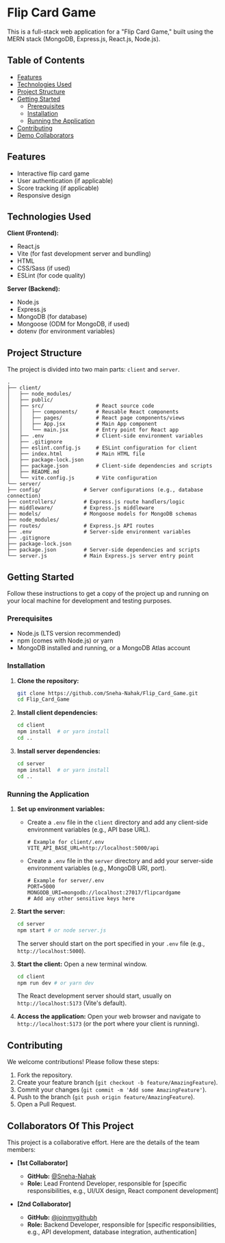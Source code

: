 # Flip Card Game

This is a full-stack web application for a "Flip Card Game," built using the MERN stack (MongoDB, Express.js, React.js, Node.js).

## Table of Contents

* [Features](#features)
* [Technologies Used](#technologies-used)
* [Project Structure](#project-structure)
* [Getting Started](#getting-started)
    * [Prerequisites](#prerequisites)
    * [Installation](#installation)
    * [Running the Application](#running-the-application)
* [Contributing](#contributing)
* [Demo Collaborators](#demo-collaborators)


## Features


* Interactive flip card game
* User authentication (if applicable)
* Score tracking (if applicable)
* Responsive design

## Technologies Used

**Client (Frontend):**
* React.js
* Vite (for fast development server and bundling)
* HTML
* CSS/Sass (if used)
* ESLint (for code quality)

**Server (Backend):**
* Node.js
* Express.js
* MongoDB (for database)
* Mongoose (ODM for MongoDB, if used)
* dotenv (for environment variables)

## Project Structure

The project is divided into two main parts: `client` and `server`.
```
.
├── client/
│   ├── node_modules/
│   ├── public/
│   ├── src/                 # React source code
│   │   ├── components/      # Reusable React components
│   │   ├── pages/           # React page components/views
│   │   ├── App.jsx          # Main App component
│   │   └── main.jsx         # Entry point for React app
│   ├── .env                 # Client-side environment variables
│   ├── .gitignore
│   ├── eslint.config.js     # ESLint configuration for client
│   ├── index.html           # Main HTML file
│   ├── package-lock.json
│   ├── package.json         # Client-side dependencies and scripts
│   ├── README.md
│   └── vite.config.js       # Vite configuration
└── server/
├── config/              # Server configurations (e.g., database connection)
├── controllers/         # Express.js route handlers/logic
├── middleware/          # Express.js middleware
├── models/              # Mongoose models for MongoDB schemas
├── node_modules/
├── routes/              # Express.js API routes
├── .env                 # Server-side environment variables
├── .gitignore
├── package-lock.json
├── package.json         # Server-side dependencies and scripts
└── server.js            # Main Express.js server entry point
```

## Getting Started

Follow these instructions to get a copy of the project up and running on your local machine for development and testing purposes.

### Prerequisites

* Node.js (LTS version recommended)
* npm (comes with Node.js) or yarn
* MongoDB installed and running, or a MongoDB Atlas account

### Installation

1.  **Clone the repository:**
    ```bash
    git clone https://github.com/Sneha-Nahak/Flip_Card_Game.git
    cd Flip_Card_Game
    ```

2.  **Install client dependencies:**
    ```bash
    cd client
    npm install  # or yarn install
    cd ..
    ```

3.  **Install server dependencies:**
    ```bash
    cd server
    npm install  # or yarn install
    cd ..
    ```

### Running the Application

1.  **Set up environment variables:**
    * Create a `.env` file in the `client` directory and add any client-side environment variables (e.g., API base URL).
        ```
        # Example for client/.env
        VITE_API_BASE_URL=http://localhost:5000/api
        ```
    * Create a `.env` file in the `server` directory and add your server-side environment variables (e.g., MongoDB URI, port).
        ```
        # Example for server/.env
        PORT=5000
        MONGODB_URI=mongodb://localhost:27017/flipcardgame
        # Add any other sensitive keys here
        ```

2.  **Start the server:**
    ```bash
    cd server
    npm start # or node server.js
    ```
    The server should start on the port specified in your `.env` file (e.g., `http://localhost:5000`).

3.  **Start the client:**
    Open a new terminal window.
    ```bash
    cd client
    npm run dev # or yarn dev
    ```
    The React development server should start, usually on `http://localhost:5173` (Vite's default).

4.  **Access the application:**
    Open your web browser and navigate to `http://localhost:5173` (or the port where your client is running).

## Contributing

We welcome contributions! Please follow these steps:

1.  Fork the repository.
2.  Create your feature branch (`git checkout -b feature/AmazingFeature`).
3.  Commit your changes (`git commit -m 'Add some AmazingFeature'`).
4.  Push to the branch (`git push origin feature/AmazingFeature`).
5.  Open a Pull Request.

##  Collaborators Of This Project

This project is a collaborative effort. Here are the details of the team members:

* **[1st Collaborator]**
    * **GitHub:** [@Sneha-Nahak](https://github.com/Sneha-Nahak)
    * **Role:** Lead Frontend Developer, responsible for [specific responsibilities, e.g., UI/UX design, React component development]

* **[2nd Collaborator]**
    * **GitHub:** [@joinmygithubh](https://github.com/joinmygithubh)
    * **Role:** Backend Developer, responsible for [specific responsibilities, e.g., API development, database integration, authentication]

